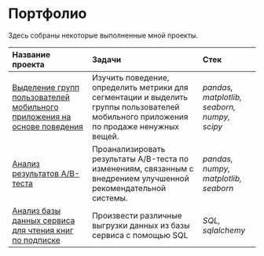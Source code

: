 # Портфолио

Здесь собраны некоторые выполненные мной проекты.

| Название проекта | Задачи | Стек | 
| :---------------------- | :---------------------- | :---------------------- |
| [Выделение групп пользователей мобильного приложения на основе поведения](https://github.com/younforet/Portfolio/tree/main/App_groups_project)| Изучить поведение, определить метрики для сегментации и выделить группы пользователей мобильного приложения по продаже ненужных вещей.| *pandas, matplotlib, seaborn, numpy, scipy* |
| [Анализ результатов A/B-теста](https://github.com/younforet/Portfolio/tree/main/AB_test_project)| Проанализировать результаты A/B-теста по изменениям, связанным с внедрением улучшенной рекомендательной системы.| *pandas, numpy, matplotlib, seaborn*|
| [Анализ базы данных сервиса для чтения книг по подписке](https://github.com/younforet/Portfolio/tree/main/SQL_project)| Произвести различные выгрузки данных из базы сервиса с помощью SQL | *SQL, sqlalchemy*|
